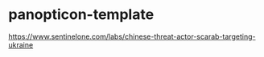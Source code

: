 # panopticon-template

https://www.sentinelone.com/labs/chinese-threat-actor-scarab-targeting-ukraine
